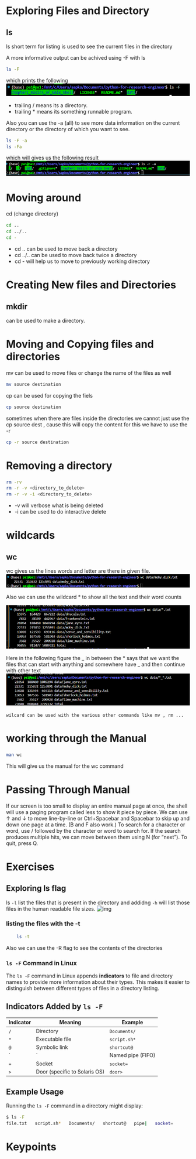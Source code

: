 


# Exploring Files and Directory 

## ls
ls short term for listing is used to see the current files in the directory 

A more informative output can be achived using -F with ls 
```bash 
ls -F
```  
which prints the following 
![alt text](resources/1.png)
-  trailing /  means its a directory. 
- trailing * means its something runnable program. 
 
Also you can use the -a (all) to see more data information on the current directory or the directory of which you want to see. 
```bash 
ls -F -a 
ls -Fa
```
which will gives us the following result
![image](resources/2.png)


# Moving around 
cd (change directory)

```bash 
cd ..
cd ../.. 
cd -
``` 
-  cd .. can be used to move back a directory 
- cd ../.. can be used to move back twice a directory 
- cd - will help us to move to previously working directory

# Creating New files and Directories 

## mkdir 
can be used to make a directory. 

# Moving and Copying  files and directories 
mv can be used to move files or change the name of the files as well 
```bash 
mv source destination
```
cp can be used for copying the fiels 
```bash 
cp source destination
```
sometimes when there are files inside the directories we cannot just use the cp source dest , cause this will copy the content for this we have to use the -r 
```bash 
cp -r source destination
```
# Removing a directory 

```bash 
rm -rv 
rm -r -v <directory_to_delete>
rm -r -v -i <directory_to_delete>
``` 
- -v will verbose what is being deleted 
- -i can be used to do interactive delete


# wildcards 
## wc 
wc gives us the lines words and letter are there in given file. 
![img](resources/3.png)


Also we can use the wildcard * to show all the text and their word counts 

![img](resources/4.png)

Here in the following figure the _ in between the * says that we want the files that can start with anything and somewhere have _ and then continue with other text 
![img](resources/5.png)

`wilcard can be used with the various other commands like mv , rm ...`
# working through the Manual 
```bash 
man wc 
``` 
This will give us the manual for the wc command 
# Passing Through Manual 
If our screen is too small to display an entire manual page at once, the shell will use a paging program called less to show it piece by piece. We can use ↑ and ↓ to move line-by-line or Ctrl+Spacebar and Spacebar to skip up and down one page at a time. (B and F also work.) To search for a character or word, use / followed by the character or
word to search for. If the search produces multiple hits, we can move between them using N (for “next”). To quit, press Q.



# Exercises
## Exploring ls flag 
ls `-l` list the files that is present in the directory and addidng `-h` will list those files in the human readable file sizes. 
![img](resources/6.png )

### listing the files with the -t 
```bash 
    ls -t
```
Also we can use the -R flag to see the contents of the directories

### `ls -F` Command in Linux

The `ls -F` command in Linux appends **indicators** to file and directory names to provide more information about their types. This makes it easier to distinguish between different types of files in a directory listing.

## Indicators Added by `ls -F`

| Indicator | Meaning                       | Example       |
|-----------|-------------------------------|---------------|
| `/`       | Directory                     | `Documents/`  |
| `*`       | Executable file               | `script.sh*`  |
| `@`       | Symbolic link                 | `shortcut@`   |
| `|`       | Named pipe (FIFO)             | `pipe|`       |
| `=`       | Socket                        | `socket=`     |
| `>`       | Door (specific to Solaris OS) | `door>`       |

## Example Usage

Running the `ls -F` command in a directory might display:

```bash
$ ls -F
file.txt   script.sh*   Documents/   shortcut@   pipe|   socket=
```


# Keypoints 
